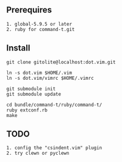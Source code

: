 
Prerequires
-----------
    1. global-5.9.5 or later
    2. ruby for command-t.git

Install
-------

    git clone gitolite@localhost:dot.vim.git

    ln -s dot.vim $HOME/.vim
    ln -s dot.vim/vimrc $HOME/.vimrc

    git submodule init
    git submodule update

    cd bundle/command-t/ruby/command-t/
    ruby extconf.rb
    make

TODO
----

    1. config the "csindent.vim" plugin
    2. try clewn or pyclewn


